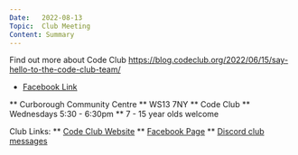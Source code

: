 ```yaml
---
Date:   2022-08-13
Topic:  Club Meeting
Content: Summary
---
```

Find out more about Code Club
 https://blog.codeclub.org/2022/06/15/say-hello-to-the-code-club-team/

* [Facebook Link](https://www.facebook.com/1481985248595237/posts/5100265490100510/)


** Curborough Community Centre
** WS13 7NY
** Code Club
** Wednesdays 5:30 - 6:30pm
** 7 - 15 year olds welcome

Club Links:
** [Code Club Website](https://lichfield-code-club.github.io/)
** [Facebook Page](https://www.facebook.com/LichfieldCoders)
** [Discord club messages](https://discord.gg/szz6xGK)
